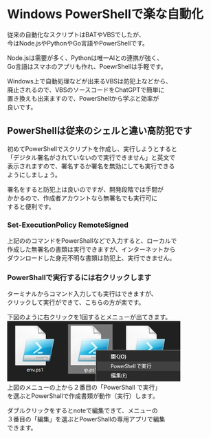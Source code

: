# Windows PowerShellで楽な自動化
従来の自動化なスクリプトはBATやVBSでしたが、  
今はNode.jsやPythonやGo言語やPowerShellです。  

Node.jsは需要が多く、Pythonは唯一AIとの連携が強く、  
Go言語はスマホのアプリも作れ、PoewrShellは手軽です。

Windows上で自動処理などが出来るVBSは防犯上などから、  
廃止されるので、VBSのソースコードをChatGPTで簡単に  
置き換えも出来ますので、PowerShellから学ぶと効率が  
良いです。

## PowerShellは従来のシェルと違い高防犯です
初めてPowerShellでスクリプトを作成し、実行しようとすると  
「デジタル署名がされていないので実行できません」と英文で  
表示されますので、署名するか署名を無効にしても実行できる  
ようにしましょう。

署名をすると防犯上は良いのですが、開発段階では手間が  
かかるので、作成者アカウントなら無署名でも実行可に  
すると便利です。

### Set-ExecutionPolicy RemoteSigned
上記ののコマンドをPowerShallなどで入力すると、ローカルで  
作成した無署名の書類は実行できますが、インターネットから  
ダウンロードした身元不明な書類は防犯上、実行できません。

### PowerShallで実行するには右クリックします
ターミナルからコマンド入力しても実行はできますが、  
クリックして実行ができて、こちらの方が楽です。  

下図のように右クリックを1回するとメニューが出てきます。  
![PowerShallで実行する](./image/PowerShellExe.jpg)  
上図のメニューの上から２番目の「PowerShall で実行」  
を選ぶとPowerShallで作成書類が動作（実行）します。  

ダブルクリックをするとnoteで編集できて、メニューの  
３番目の「編集」を選ぶとPowerShallの専用アプリで編集  
できます。
